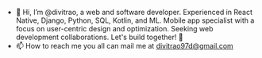 - 👋 Hi, I’m @divitrao, a web and software developer. Experienced in React Native, Django, Python, SQL, Kotlin, and ML. Mobile app specialist with a focus on user-centric design and optimization. Seeking web development collaborations. Let's build together! 🚀
- 📫 How to reach me you all can mail me at divitrao97d@gmail.com

<!---
divitrao/divitrao is a ✨ special ✨ repository because its `README.md` (this file) appears on your GitHub profile.
You can click the Preview link to take a look at your changes.
--->
